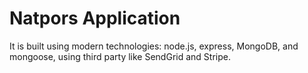 # Natpors Application

It is built using modern technologies: node.js, express, MongoDB, and mongoose, using third party like SendGrid and Stripe.
